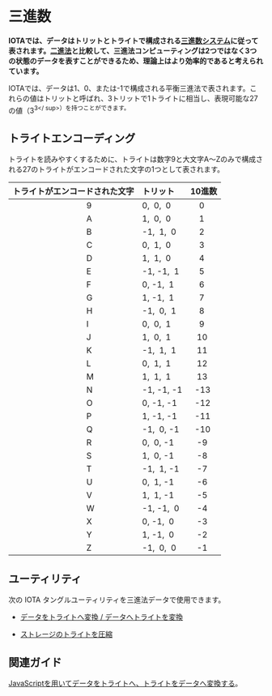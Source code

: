 # 三進数
<!-- # Ternary -->

**IOTAでは、データはトリットとトライトで構成される[三進数システム](https://en.wikipedia.org/wiki/Ternary_numeral_system)に従って表されます。[二進法](https://en.wikipedia.org/wiki/Binary_number)と比較して、三進法コンピューティングは2つではなく3つの状態のデータを表すことができるため、理論上はより効率的であると考えられています。**
<!-- **In IOTA, data is represented according to the [ternary numeral system](https://en.wikipedia.org/wiki/Ternary_numeral_system), which consists of trits and trytes. Compared to [binary](https://en.wikipedia.org/wiki/Binary_number), ternary computing is considered to be more efficient as it can represent data in three states rather then just two.** -->

IOTAでは、データは1、0、または-1で構成される平衡三進法で表されます。これらの値はトリットと呼ばれ、3トリットで1トライトに相当し、表現可能な27の値（3<sup>3</ sup>）を持つことができます。
<!-- In IOTA, data is represented in balanced ternary, which consists of 1, 0, or -1. These values are called trits, and three of them are equal to one tryte, which can have 27 (3<sup>3</sup>) possible values. -->

## トライトエンコーディング
<!-- ## Tryte encoding -->

トライトを読みやすくするために、トライトは数字9と大文字A〜Zのみで構成される27のトライトがエンコードされた文字の1つとして表されます。
<!-- To make trytes easier to read, they are represented as one of 27 possible tryte-encoded characters, which consist of only the number 9 and the uppercase letters A-Z. -->

| **トライトがエンコードされた文字** | **トリット** | **10進数** |
| :----------------------------- | :------- | :----- |
|                                  9|  0,  0,  0 |     0|
|                                  A|  1,  0,  0 |     1|
|                                  B| -1,  1,  0 |     2|
|                                  C|  0,  1,  0 |     3|
|                                  D|  1,  1,  0 |     4|
|                                  E| -1, -1,  1 |     5|
|                                  F|  0, -1,  1 |     6|
|                                  G|  1, -1,  1 |     7|
|                                  H| -1,  0,  1 |     8|
|                                  I|  0,  0,  1 |     9|
|                                  J|  1,  0,  1 |    10|
|                                  K| -1,  1,  1 |    11|
|                                  L|  0,  1,  1 |    12|
|                                  M|  1,  1,  1 |    13|
|                                  N| -1, -1, -1 |   -13|
|                                  O|  0, -1, -1 |   -12|
|                                  P|  1, -1, -1 |   -11|
|                                  Q| -1,  0, -1 |   -10|
|                                  R|  0,  0, -1 |    -9|
|                                  S|  1,  0, -1 |    -8|
|                                  T| -1,  1, -1 |    -7|
|                                  U|  0,  1, -1 |    -6|
|                                  V|  1,  1, -1 |    -5|
|                                  W| -1, -1,  0 |    -4|
|                                  X|  0, -1,  0 |    -3|
|                                  Y|  1, -1,  0 |    -2|
|                                  Z| -1,  0,  0 |    -1|

## ユーティリティ
<!-- ## Utilities -->

次の IOTA タングルユーティリティを三進法データで使用できます。
<!-- You can use the following IOTA Tangle Utilities with ternary data: -->

- [データをトライトへ変換 / データへトライトを変換](https://utils.iota.org/text-conversion)
<!-- - [Convert data to/from trytes](https://utils.iota.org/text-conversion) -->

- [ストレージのトライトを圧縮](https://utils.iota.org/compress)
<!-- - [Compress trytes for storage](https://utils.iota.org/compress) -->

## 関連ガイド
<!-- ## Related guides -->

[JavaScriptを用いてデータをトライトへ、トライトをデータへ変換する](root://client-libraries/0.1/how-to-guides/js/convert-data-to-trytes.md)。
<!-- [Convert data to/from trytes in JavaScript](root://client-libraries/0.1/how-to-guides/js/convert-data-to-trytes.md) -->

